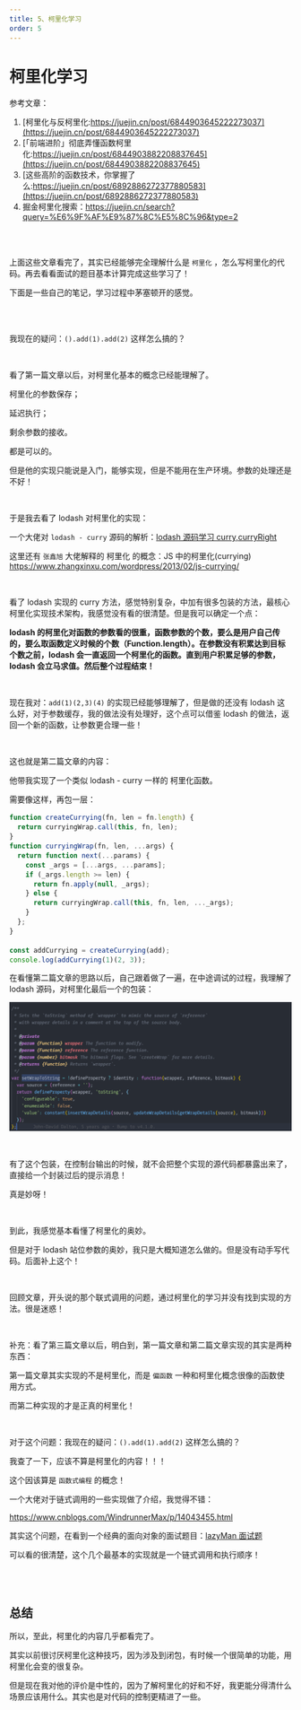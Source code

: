 ```yaml
---
title: 5、柯里化学习
order: 5
---
```


# 柯里化学习

参考文章：

1. [柯里化与反柯里化:https://juejin.cn/post/6844903645222273037](https://juejin.cn/post/6844903645222273037)
2. [「前端进阶」彻底弄懂函数柯里化:https://juejin.cn/post/6844903882208837645](https://juejin.cn/post/6844903882208837645)
3. [这些高阶的函数技术，你掌握了么:https://juejin.cn/post/6892886272377880583](https://juejin.cn/post/6892886272377880583)
4. 掘金柯里化搜索：https://juejin.cn/search?query=%E6%9F%AF%E9%87%8C%E5%8C%96&type=2

<br /><br />

上面这些文章看完了，其实已经能够完全理解什么是 `柯里化` ，怎么写柯里化的代码。再去看看面试的题目基本计算完成这些学习了！

下面是一些自己的笔记，学习过程中茅塞顿开的感觉。

<br /><br />

我现在的疑问：`().add(1).add(2)` 这样怎么搞的？

<br />

看了第一篇文章以后，对柯里化基本的概念已经能理解了。

柯里化的参数保存；

延迟执行；

剩余参数的接收。

都是可以的。

但是他的实现只能说是入门，能够实现，但是不能用在生产环境。参数的处理还是不好！

<br />

于是我去看了 lodash 对柯里化的实现：

一个大佬对 `lodash - curry` 源码的解析：[lodash 源码学习 curry,curryRight](https://www.cnblogs.com/wandiao/p/7188588.html)

这里还有 `张鑫旭` 大佬解释的 柯里化 的概念：JS 中的柯里化(currying) https://www.zhangxinxu.com/wordpress/2013/02/js-currying/

<br />

看了 lodash 实现的 curry 方法，感觉特别复杂，中加有很多包装的方法，最核心柯里化实现技术架构，我感觉没有看的很清楚。但是我可以确定一个点：

**lodash 的柯里化对函数的参数看的很重，函数参数的个数，要么是用户自己传的，要么取函数定义时候的个数（Function.length）。在参数没有积累达到目标个数之前，lodash 会一直返回一个柯里化的函数。直到用户积累足够的参数，lodash 会立马求值。然后整个过程结束！**

<br />

现在我对：`add(1)(2,3)(4)` 的实现已经能够理解了，但是做的还没有 lodash 这么好，对于参数缓存，我的做法没有处理好，这个点可以借鉴 lodash 的做法，返回一个新的函数，让参数更合理一些！

<br />

这也就是第二篇文章的内容：

他带我实现了一个类似 lodash - curry 一样的 柯里化函数。

需要像这样，再包一层：

```javascript
function createCurrying(fn, len = fn.length) {
  return curryingWrap.call(this, fn, len);
}
function curryingWrap(fn, len, ...args) {
  return function next(...params) {
    const _args = [...args, ...params];
    if (_args.length >= len) {
      return fn.apply(null, _args);
    } else {
      return curryingWrap.call(this, fn, len, ..._args);
    }
  };
}

const addCurrying = createCurrying(add);
console.log(addCurrying(1)(2, 3));
```

在看懂第二篇文章的思路以后，自己跟着做了一遍，在中途调试的过程，我理解了 lodash 源码，对柯里化最后一个的包装：

![image-20210707194620246](./images/image-20210707194620246.png)

<br />

有了这个包装，在控制台输出的时候，就不会把整个实现的源代码都暴露出来了，直接给一个封装过后的提示消息！

真是妙呀！

<br />

到此，我感觉基本看懂了柯里化的奥妙。

但是对于 lodash 站位参数的奥妙，我只是大概知道怎么做的。但是没有动手写代码。后面补上这个！

<br />

回顾文章，开头说的那个联式调用的问题，通过柯里化的学习并没有找到实现的方法。很是迷惑！

<br />

补充：看了第三篇文章以后，明白到，第一篇文章和第二篇文章实现的其实是两种东西：

第一篇文章其实实现的不是柯里化，而是 `偏函数` 一种和柯里化概念很像的函数使用方式。

而第二种实现的才是正真的柯里化！

<br />

对于这个问题：我现在的疑问：`().add(1).add(2)` 这样怎么搞的？

我查了一下，应该不算是柯里化的内容！！！

这个因该算是 `函数式编程` 的概念！

一个大佬对于链式调用的一些实现做了介绍，我觉得不错：

https://www.cnblogs.com/WindrunnerMax/p/14043455.html

其实这个问题，在看到一个经典的面向对象的面试题目：[lazyMan 面试题](https://blog.csdn.net/qq_39261142/article/details/110425286?utm_medium=distribute.pc_relevant.none-task-blog-2%7Edefault%7EBlogCommendFromBaidu%7Edefault-6.control&depth_1-utm_source=distribute.pc_relevant.none-task-blog-2%7Edefault%7EBlogCommendFromBaidu%7Edefault-6.control)

可以看的很清楚，这个几个最基本的实现就是一个链式调用和执行顺序！

<br /><br />

## 总结

所以，至此，柯里化的内容几乎都看完了。

其实以前很讨厌柯里化这种技巧，因为涉及到闭包，有时候一个很简单的功能，用柯里化会变的很复杂。

但是现在我对他的评价是中性的，因为了解柯里化的好和不好，我更能分得清什么场景应该用什么。其实也是对代码的控制更精进了一些。
